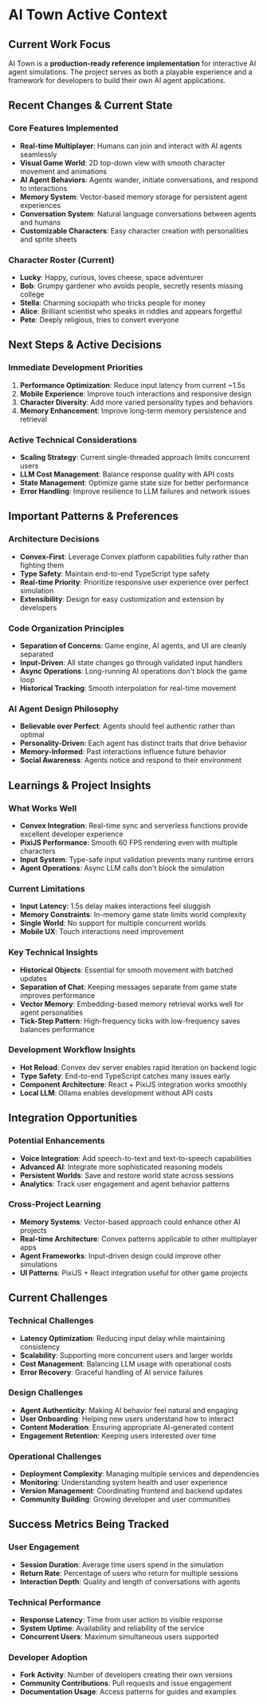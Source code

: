 # AI Town Active Context

## Current Work Focus

AI Town is a **production-ready reference implementation** for interactive AI agent simulations. The project serves as both a playable experience and a framework for developers to build their own AI agent applications.

## Recent Changes & Current State

### Core Features Implemented
- **Real-time Multiplayer**: Humans can join and interact with AI agents seamlessly
- **Visual Game World**: 2D top-down view with smooth character movement and animations
- **AI Agent Behaviors**: Agents wander, initiate conversations, and respond to interactions
- **Memory System**: Vector-based memory storage for persistent agent experiences
- **Conversation System**: Natural language conversations between agents and humans
- **Customizable Characters**: Easy character creation with personalities and sprite sheets

### Character Roster (Current)
- **Lucky**: Happy, curious, loves cheese, space adventurer
- **Bob**: Grumpy gardener who avoids people, secretly resents missing college
- **Stella**: Charming sociopath who tricks people for money
- **Alice**: Brilliant scientist who speaks in riddles and appears forgetful
- **Pete**: Deeply religious, tries to convert everyone

## Next Steps & Active Decisions

### Immediate Development Priorities
1. **Performance Optimization**: Reduce input latency from current ~1.5s
2. **Mobile Experience**: Improve touch interactions and responsive design
3. **Character Diversity**: Add more varied personality types and behaviors
4. **Memory Enhancement**: Improve long-term memory persistence and retrieval

### Active Technical Considerations
- **Scaling Strategy**: Current single-threaded approach limits concurrent users
- **LLM Cost Management**: Balance response quality with API costs
- **State Management**: Optimize game state size for better performance
- **Error Handling**: Improve resilience to LLM failures and network issues

## Important Patterns & Preferences

### Architecture Decisions
- **Convex-First**: Leverage Convex platform capabilities fully rather than fighting them
- **Type Safety**: Maintain end-to-end TypeScript type safety
- **Real-time Priority**: Prioritize responsive user experience over perfect simulation
- **Extensibility**: Design for easy customization and extension by developers

### Code Organization Principles
- **Separation of Concerns**: Game engine, AI agents, and UI are cleanly separated
- **Input-Driven**: All state changes go through validated input handlers
- **Async Operations**: Long-running AI operations don't block the game loop
- **Historical Tracking**: Smooth interpolation for real-time movement

### AI Agent Design Philosophy
- **Believable over Perfect**: Agents should feel authentic rather than optimal
- **Personality-Driven**: Each agent has distinct traits that drive behavior
- **Memory-Informed**: Past interactions influence future behavior
- **Social Awareness**: Agents notice and respond to their environment

## Learnings & Project Insights

### What Works Well
- **Convex Integration**: Real-time sync and serverless functions provide excellent developer experience
- **PixiJS Performance**: Smooth 60 FPS rendering even with multiple characters
- **Input System**: Type-safe input validation prevents many runtime errors
- **Agent Operations**: Async LLM calls don't block the simulation

### Current Limitations
- **Input Latency**: 1.5s delay makes interactions feel sluggish
- **Memory Constraints**: In-memory game state limits world complexity
- **Single World**: No support for multiple concurrent worlds
- **Mobile UX**: Touch interactions need improvement

### Key Technical Insights
- **Historical Objects**: Essential for smooth movement with batched updates
- **Separation of Chat**: Keeping messages separate from game state improves performance
- **Vector Memory**: Embedding-based memory retrieval works well for agent personalities
- **Tick-Step Pattern**: High-frequency ticks with low-frequency saves balances performance

### Development Workflow Insights
- **Hot Reload**: Convex dev server enables rapid iteration on backend logic
- **Type Safety**: End-to-end TypeScript catches many issues early
- **Component Architecture**: React + PixiJS integration works smoothly
- **Local LLM**: Ollama enables development without API costs

## Integration Opportunities

### Potential Enhancements
- **Voice Integration**: Add speech-to-text and text-to-speech capabilities
- **Advanced AI**: Integrate more sophisticated reasoning models
- **Persistent Worlds**: Save and restore world state across sessions
- **Analytics**: Track user engagement and agent behavior patterns

### Cross-Project Learning
- **Memory Systems**: Vector-based approach could enhance other AI projects
- **Real-time Architecture**: Convex patterns applicable to other multiplayer apps
- **Agent Frameworks**: Input-driven design could improve other simulations
- **UI Patterns**: PixiJS + React integration useful for other game projects

## Current Challenges

### Technical Challenges
- **Latency Optimization**: Reducing input delay while maintaining consistency
- **Scalability**: Supporting more concurrent users and larger worlds
- **Cost Management**: Balancing LLM usage with operational costs
- **Error Recovery**: Graceful handling of AI service failures

### Design Challenges
- **Agent Authenticity**: Making AI behavior feel natural and engaging
- **User Onboarding**: Helping new users understand how to interact
- **Content Moderation**: Ensuring appropriate AI-generated content
- **Engagement Retention**: Keeping users interested over time

### Operational Challenges
- **Deployment Complexity**: Managing multiple services and dependencies
- **Monitoring**: Understanding system health and user experience
- **Version Management**: Coordinating frontend and backend updates
- **Community Building**: Growing developer and user communities

## Success Metrics Being Tracked

### User Engagement
- **Session Duration**: Average time users spend in the simulation
- **Return Rate**: Percentage of users who return for multiple sessions
- **Interaction Depth**: Quality and length of conversations with agents

### Technical Performance
- **Response Latency**: Time from user action to visible response
- **System Uptime**: Availability and reliability of the service
- **Concurrent Users**: Maximum simultaneous users supported

### Developer Adoption
- **Fork Activity**: Number of developers creating their own versions
- **Community Contributions**: Pull requests and issue engagement
- **Documentation Usage**: Access patterns for guides and examples
